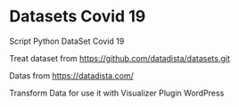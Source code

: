 # Datasets Covid 19

Script Python DataSet Covid 19 

Treat dataset from https://github.com/datadista/datasets.git

Datas from https://datadista.com/

Transform Data for use it with Visualizer Plugin WordPress